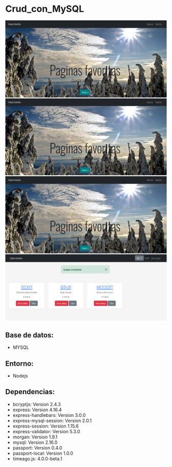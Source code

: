 # Crud_con_MySQL
![](auxi/aux1.png)
![portada](/auxi/aux1.png)
![portada](/auxi/aux1.png "hola")
![](auxi/aux2.png)


## Base de datos: 
* MYSQL


## Entorno:
* Nodejs


## Dependencias:
* bcryptjs: Version 2.4.3 
* express: Version 4.16.4
* express-handlebars: Version 3.0.0
* express-mysql-session: Version 2.0.1
* express-session: Version 1.15.6
* express-validator: Version 5.3.0
* morgan: Version 1.9.1
* mysql: Version 2.16.0
* passport: Version 0.4.0
* passport-local: Version 1.0.0
* timeago.js: 4.0.0-beta.1

